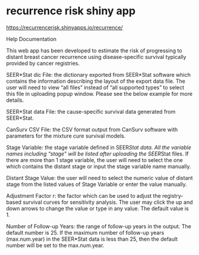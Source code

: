 # recurrence risk shiny app
https://recurrencerisk.shinyapps.io/recurrence/ 

Help Documentation

This web app has been developed to estimate the risk of progressing to distant breast cancer recurrence using disease-specific survival typically provided by cancer registries. 

SEER\*Stat dic File: the dictionary exported from SEER*Stat software which contains the information describing the layout of the export data file. The user will need to view “all files” instead of “all supported types” to select this file in uploading popup window. Please see the below example for more details.

SEER\*Stat data File: the cause-specific survival data generated from SEER*Stat.

CanSurv CSV File: the CSV format output from CanSurv software with parameters for the mixture cure survival models.

Stage Variable: the stage variable defined in SEER*Stat data. All the variable names including “stage” will be listed after uploading the SEER*Stat files. If there are more than 1 stage variable, the user will need to select the one which contains the distant stage or input the stage variable name manually. 

Distant Stage Value: the user will need to select the numeric value of distant stage from the listed values of Stage Variable or enter the value manually.

Adjustment Factor r: the factor which can be used to adjust the registry-based survival curves for sensitivity analysis. The user may click the up and down arrows to change the value or type in any value. The default value is 1.  

Number of Follow-up Years: the range of follow-up years in the output. The default number is 25. If the maximum number of follow-up years (max.num.year) in the SEER*Stat data is less than 25, then the default number will be set to the max.num.year. 
